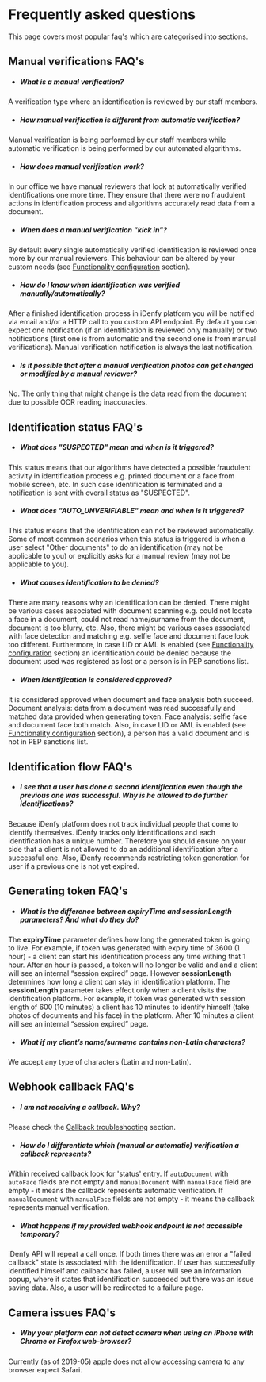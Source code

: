 # Frequently asked questions
This page covers most popular faq's which are categorised into sections.

## Manual verifications FAQ's

- ##### What is a manual verification?
A verification type where an identification is reviewed by our staff members.

- ##### How manual verification is different from automatic verification?
Manual verification is being performed by our staff members while automatic verification is
being performed by our automated algorithms. 

- ##### How does manual verification work?
In our office we have manual reviewers that look at automatically verified identifications 
one more time. They ensure that there were no fraudulent actions in identification 
process and algorithms accurately read data from a document.  

- ##### When does a manual verification "kick in"?
By default every single automatically verified identification is reviewed once more 
by our manual reviewers. This behaviour can be altered by your custom needs 
(see [Functionality configuration](https://github.com/idenfy/Documentation#functionality-customisation) section).

- ##### How do I know when identification was verified manually/automatically?
After a finished identification process in iDenfy platform you will be notified via email
and/or a HTTP call to you custom API endpoint. By default you can expect one notification 
(if an identification is reviewed only manually) or two notifications (first one is from
automatic and the second one is from manual verifications). Manual verification notification
is always the last notification. 

- ##### Is it possible that after a manual verification photos can get changed or modified by a manual reviewer?
No. The only thing that might change is the data read from the document due to possible OCR reading inaccuracies.

## Identification status FAQ's

- ##### What does "SUSPECTED" mean and when is it triggered?
This status means that our algorithms have detected a possible fraudulent activity in
identification process e.g. printed document or a face from mobile screen, etc. In such case
identification is terminated and a notification is sent with overall status as "SUSPECTED". 

- ##### What does "AUTO_UNVERIFIABLE" mean and when is it triggered?
This status means that the identification can not be reviewed automatically. Some of most common scenarios when this 
status is triggered is when a user select "Other documents" to do an identification (may not be applicable to you) or explicitly asks for a manual review (may not be applicable to you).

- ##### What causes identification to be denied?
There are many reasons why an identification can be denied. There might be various cases
associated with document scanning e.g. could not locate a face in a document, could 
not read name/surname from the document, document is too blurry, etc. Also, there might
be various cases associated with face detection and matching e.g. selfie face and 
document face look too different. Furthermore, in case LID or AML is enabled 
(see [Functionality configuration](https://github.com/idenfy/Documentation#functionality-customisation) section) an identification could be denied because
the document used was registered as lost or a person is in PEP sanctions list.

- ##### When identification is considered approved?
It is considered approved when document and face analysis both succeed.
Document analysis: data from a document was read successfully and matched 
data provided when generating token. Face analysis: selfie face and document face
both match. Also, in case LID or AML is enabled 
(see [Functionality configuration](https://github.com/idenfy/Documentation#functionality-customisation) section), a person has a valid document and is 
not in PEP sanctions list.


## Identification flow FAQ's

- ##### I see that a user has done a second identification even though the previous one was successful. Why is he allowed to do further identifications?
Because iDenfy platform does not track individual people that come to identify themselves.
iDenfy tracks only identifications and each identification has a unique number. 
Therefore you should ensure on your side that a client is not allowed to do 
an additional identification after a successful one. Also, iDenfy recommends 
restricting token generation for user if a previous one is not yet expired. 

## Generating token FAQ's

- ##### What is the difference between expiryTime and sessionLength parameters? And what do they do?
The **expiryTime** parameter defines how long the generated token is going to live.
For example, if token was generated with expiry time of 3600 (1 hour) - 
a client can start his identification process any time withing that 1 hour.
After an hour is passed, a token will no longer be valid and and a client
will see an internal “session expired” page.
However **sessionLength** determines how long a client can stay in identification platform.
The **sessionLength** parameter takes effect only when a client visits 
the identification platform.
For example, if token was generated with session length of 600 (10 minutes)
a client has 10 minutes to identify himself (take photos of documents and his face)
in the platform. After 10 minutes a client will see an internal “session expired” page.

- ##### What if my client’s name/surname contains non-Latin characters?
We accept any type of characters (Latin and non-Latin).

## Webhook callback FAQ's

- ##### I am not receiving a callback. Why?
Please check the [Callback troubleshooting](https://github.com/idenfy/Documentation/blob/master/pages/ResultCallback.md#callback-troubleshooting) section. 

- ##### How do I differentiate which (manual or automatic) verification a callback represents?
Within received callback look for 'status' entry.
If `autoDocument` with `autoFace` fields are not empty and 
`manualDocument` with `manualFace` field are empty - it means the callback represents 
automatic verification. If `manualDocument` with `manualFace` fields are not empty - 
it means the callback represents manual verification.

- ##### What happens if my provided webhook endpoint is not accessible temporary?
iDenfy API will repeat a call once. If both times there was an error a "failed callback"
state is associated with the identification. If user has successfully identified himself
and callback has failed, a user will see an information popup, where it states that 
identification succeeded but there was an issue saving data. Also, a user will be 
redirected to a failure page.

## Camera issues FAQ's

- ##### Why your platform can not detect camera when using an iPhone with Chrome or Firefox web-browser?
Currently (as of 2019-05) apple does not allow accessing camera to any browser expect Safari.
